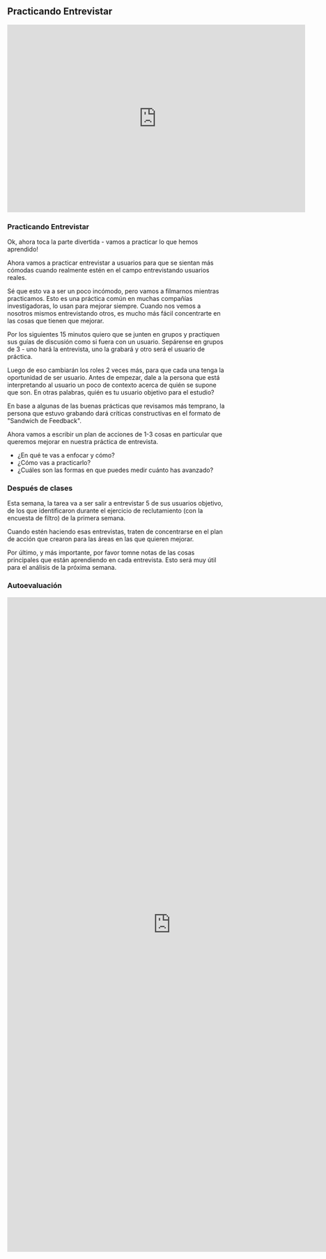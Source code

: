 
## Practicando Entrevistar

<iframe src="https://docs.google.com/presentation/d/e/2PACX-1vQA-lDOzmcTp3yt6-vdXXhXQae_2dcEOzpQsjw_pY_l87_ZYBcZ7w_BD202_bH6BRhGugLa98Vmg_4j/embed?start=false&loop=false&delayms=60000" frameborder="0" width="684" height="430" allowfullscreen="true" mozallowfullscreen="true" webkitallowfullscreen="true"></iframe>

###  Practicando Entrevistar

Ok, ahora toca la parte divertida - vamos a practicar lo que hemos aprendido!
 
Ahora vamos a practicar entrevistar a usuarios para que se sientan más cómodas cuando realmente estén en el campo entrevistando usuarios reales.

Sé que esto va a ser un poco incómodo, pero vamos a filmarnos mientras practicamos. Esto es una práctica común en muchas compañías investigadoras, lo usan para mejorar siempre. Cuando nos vemos a nosotros mismos entrevistando otros, es mucho más fácil concentrarte en las cosas que tienen que mejorar.

Por los siguientes 15 minutos quiero que se junten en grupos y practiquen sus guías de discusión como si fuera con un usuario. Sepárense en grupos de 3 - uno hará la entrevista, uno la grabará y otro será el usuario de práctica.

Luego de eso cambiarán los roles 2 veces más, para que cada una tenga la oportunidad de ser usuario. Antes de empezar, dale a la persona que está interpretando al usuario un poco de contexto acerca de quién se supone que son. En otras palabras, quién es tu usuario objetivo para el estudio?

En base a algunas de las buenas prácticas que revisamos más temprano, la persona que estuvo grabando dará críticas constructivas en el formato de "Sandwich de Feedback".

Ahora vamos a escribir un plan de acciones de 1-3 cosas en particular que queremos mejorar en nuestra práctica de entrevista.
- ¿En qué te vas a enfocar y cómo?
- ¿Cómo vas a practicarlo?
- ¿Cuáles son las formas en que puedes medir cuánto has avanzado?

### Después de clases

Esta semana, la tarea va a ser salir a entrevistar 5 de sus usuarios objetivo, de los que identificaron durante el ejercicio de reclutamiento (con la encuesta de filtro) de la primera semana.

Cuando estén haciendo esas entrevistas, traten de concentrarse en el plan de acción que crearon para las áreas en las que quieren mejorar.

Por último, y más importante, por favor tomne notas de las cosas principales que están aprendiendo en cada entrevista. Esto será muy útil para el análisis de la próxima semana.

### Autoevaluación

<iframe src="https://docs.google.com/forms/d/e/1FAIpQLScT7Eg6LxNlPHCn5oyrP2RUPodY4G4I33Ufucs96ol_aSO7Sw/viewform?embedded=true" width="750" height="1500" frameborder="0" marginheight="0" marginwidth="0">Loading...</iframe>


